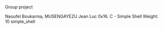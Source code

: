 Group project 

Naoufel Boukarma, MUSENGAYEZU Jean Luc
0x16. C - Simple Shell
 Weight: 10
simple_shell

